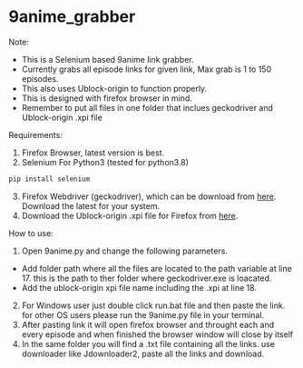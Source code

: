 # 9anime_grabber

Note:
- This is a Selenium based 9anime link grabber.
- Currently grabs all episode links for given link, Max grab is 1 to 150 episodes.
- This also uses Ublock-origin to function properly.
- This is designed with firefox browser in mind.
- Remember to put all files in one folder that inclues geckodriver and Ublock-origin .xpi file

Requirements:
1. Firefox Browser, latest version is best.
2. Selenium For Python3 (tested for python3.8)
```python
pip install selenium
```
3. Firefox Webdriver (geckodriver), which can be download from [here](https://github.com/mozilla/geckodriver/releases). Download the latest for your system.
4. Download the Ublock-origin .xpi file for Firefox from [here](https://github.com/gorhill/uBlock/releases).

How to use:
1. Open 9anime.py and change the following parameters.
- Add folder path where all the files are located to the path variable at line 17. this is the path to ther folder where geckodriver.exe is loacated.
- Add the ublock-origin xpi file name including the .xpi at line 18.
2. For Windows user just double click run.bat file and then paste the link. for other OS users please run the 9anime.py file in your terminal.
3. After pasting link it will open firefox browser and throught each and every episode and when finished the browser window will close by itself
4. In the same folder you will find a .txt file containing all the links. use downloader like Jdownloader2, paste all the links and download.
